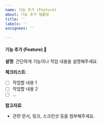 ```yaml
---
name: 기능 추가 (Feature)
about: 기능 추가 템플릿
title: ''
labels: ''
assignees: ''

---
```


#### 기능 추가 (Feature) 🚀

**설명**:
간단하게 기능이나 작업 내용을 설명해주세요.

**체크리스트**:
- [ ] 작업할 내용 1
- [ ] 작업할 내용 2
- [ ] ...

**참고자료**:
- 관련 문서, 링크, 스크린샷 등을 첨부해주세요.
